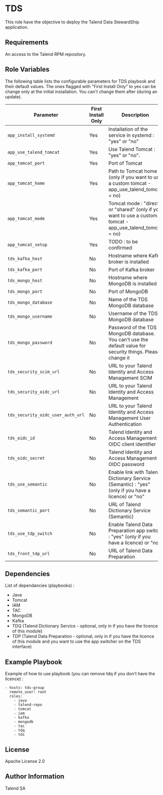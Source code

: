 TDS
=========

This role have the objective to deploy the Talend Data StewardShip application.

Requirements
------------

An access to the Talend RPM repository.

Role Variables
--------------

The following table lists the configurable parameters for TDS playbook and their default values.
The ones flagged with "First Install Only" to yes can be change only at the initial installation. You can't change them after (during an update).

Parameter                             | First Install Only | Description                                      | Default
--------------------------------------|--------------------|--------------------------------------------------|--------------------------------
`app_install_systemd`  |Yes|Installation of the service in systemd : "yes" or "no"  | yes
`app_use_talend_tomcat`|Yes|Use Talend Tomcat : "yes" or "no".                      | yes
`app_tomcat_port`      |Yes|Port of Tomcat                                          | 19999
`app_tomcat_home`      |Yes|Path to Tomcat home (only if you want to use a custom tomcat - app_use_talend_tomcat = no)| /opt/tomcat
`app_tomcat_mode`      |Yes|Tomcat mode : "direct" or "shared" (only if you want to use a custom tomcat - app_use_talend_tomcat = no)                      | direct
`app_tomcat_setup`     |Yes|TODO : to be confirmed                      | no
`tds_kafka_host`       |No |Hostname where Kafka broker is installed                | localhost
`tds_kafka_port`       |No |Port of Kafka broker                                    | 9092
`tds_mongo_host`       |No |Hostname where MongoDB is installed                     | localhost
`tds_mongo_port`       |No |Port of MongoDB                                         | 27017
`tds_mongo_database`   |No |Name of the TDS MongoDB database                        | tds
`tds_mongo_username`   |No |Username of the TDS MongoDB database                    | tds-user
`tds_mongo_password`   |No |Password of the TDS MongoDB database. You can't use the default value for security things. Please change it        | duser
`tds_security_scim_url`|No |URL to your Talend Identity and Access Management SCIM  | <http://localhost:9080/scim>
`tds_security_oidc_url`|No |URL to your Talend Identity and Access Management       | <http://localhost:9080/oidc>
`tds_security_oidc_user_auth_url` |No|URL to your Talend Identity and Access Management User Authentication | <http://localhost:9080/oidc>
`tds_oidc_id`          |No |Talend Identity and Access Management OIDC client identifier | tl6K6ac7tSE-LQ
`tds_oidc_secret`      |No |Talend Identity and Access Management OIDC password     | sLbyFKTzM8F0dTL10mHd3A
`tds_use_semantic`     |No |Enable link with Talend Dictionary Service (Semantic) : "yes" (only if you have a licence) or "no" | yes
`tds_semantic_port`    |No |URL of Talend Dictionary Service (Semantic)             | <http://localhost:8187/>
`tds_use_tdp_switch`   |No |Enable Talend Data Preparation  app switch : "yes" (only if you have a licence) or "no" | no
`tds_front_tdp_url`    |No |URL of Talend Data Preparation                          | <http://localhost:9999>

Dependencies
------------

List of dependancies (playbooks) :

- Java
- Tomcat
- IAM
- TAC
- MongoDB
- Kafka
- TDQ (Talend Dictionary Service - optional, only in if you have the licence of this module)
- TDP (Talend Data Preparation - optional, only in if you have the licence of this module and you want to use the app switcher on the TDS interface)

Example Playbook
----------------

Example of how to use playbook (you can remove tdq if you don't have the licence) :

    - hosts: tds-group
      remote_user: root
      roles:
        - java
        - talend-repo
        - tomcat
        - iam
        - kafka
        - mongodb
        - tac
        - tdq
        - tds

License
-------

Apache License 2.0

Author Information
------------------

Talend SA
